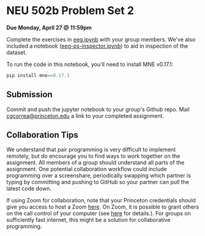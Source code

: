 # NEU 502b Problem Set 2

**Due Monday, April 27 @ 11:59pm**

Complete the exercises in [eeg.ipynb](eeg.ipynb) with your group members. We've also included a notebook ([eeg-ps-inspector.ipynb](eeg-ps-inspector.ipynb)) to aid in inspection of the dataset.

To run the code in this notebook, you'll need to install MNE v0.17.1:
```python
pip install mne==0.17.1
```

## Submission
Commit and push the jupyter notebook to your group's Github repo. Mail cgcorrea@princeton.edu a link to your completed assignment.

## Collaboration Tips
We understand that pair programming is very difficult to implement remotely, but do encourage you to find ways to work together on the assignment. All members of a group should understand all parts of the assignment. One potential collaboration workflow could include programming over a screenshare, periodically swapping which partner is typing by committing and pushing to GitHub so your partner can pull the latest code down.

If using Zoom for collaboration, note that your Princeton credentials should give you access to host a Zoom [here](https://princeton.zoom.us/). On Zoom, it is possible to grant others on the call control of your computer (see [here](https://support.zoom.us/hc/en-us/articles/201362673-Request-or-Give-Remote-Control) for details.). For groups on sufficiently fast internet, this might be a solution for collaborative programming.